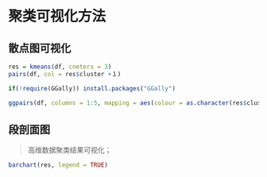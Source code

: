 # 聚类可视化方法


## 散点图可视化

```r
res = kmeans(df, cneters = 3)
pairs(df, col = res$cluster +１)
```

```r
if(!require(GGally)) install.packages("GGally")

ggpairs(df, columns = 1:5, mapping = aes(colour = as.character(res$cluster)))
```


## 段剖面图

> 高维数据聚类结果可视化；

```r
barchart(res, legend = TRUE)
```